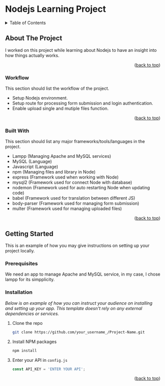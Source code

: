 # Nodejs Learning Project

<!-- TABLE OF CONTENTS -->
<details>
  <summary>Table of Contents</summary>
  <ol>
    <li>
      <a href="#about-the-project">About The Project</a>
      <ul>
        <li><a href="#workflow">Workflow</a></li>
        <li><a href="#built-with">Built With</a></li>
      </ul>
    </li>
    <li>
      <a href="#getting-started">Getting Started</a>
      <ul>
        <li><a href="#prerequisites">Prerequisites</a></li>
        <li><a href="#installation">Installation</a></li>
      </ul>
    </li>
  </ol>
</details>

<!-- ABOUT THE PROJECT -->
## About The Project

I worked on this project while learning about Nodejs to have an insight into how things actually works.

<p align="right">(<a href="#top">back to top</a>)</p>

### Workflow

This section should list the workflow of the project.

* Setup Nodejs environment.
* Setup route for processing form submission and login authentication.
* Enable upload single and mutiple files function.

<p align="right">(<a href="#top">back to top</a>)</p>

### Built With

This section should list any major frameworks/tools/languages in the project.

* Lampp (Managing Apache and MySQL services)
* MySQL (Language)
* Javascript (Language)
* npm (Managing files and library in Node)
* express (Framework used when working with Node)
* mysql2 (Framework used for connect Node with database)
* nodemon (Framework used for auto restarting Node when updating code)
* babel (Framework used for translation between different JS)
* body-parser (Framework used for managing form submission)
* multer (Framework used for managing uploaded files) 

<p align="right">(<a href="#top">back to top</a>)</p>

<!-- GETTING STARTED -->
## Getting Started

This is an example of how you may give instructions on setting up your project locally.

### Prerequisites

We need an app to manage Apache and MySQL service, in my case, I chose lampp for its simpplicity.

### Installation

_Below is an example of how you can instruct your audience on installing and setting up your app. This template doesn't rely on any external dependencies or services._

1. Clone the repo
   ```sh
   git clone https://github.com/your_username_/Project-Name.git
   ```
3. Install NPM packages
   ```sh
   npm install
   ```
4. Enter your API in `config.js`
   ```js
   const API_KEY = 'ENTER YOUR API';
   ```

<p align="right">(<a href="#top">back to top</a>)</p>
